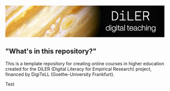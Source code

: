 ![logo](lecture/static/logo.png)


## "What's in this repository?"

This is a template repository for creating online courses in higher education created for the DiLER (Digital Literacy for Empirical Research) project, financed by DigiTeLL (Goethe-University Frankfurt).

Test
